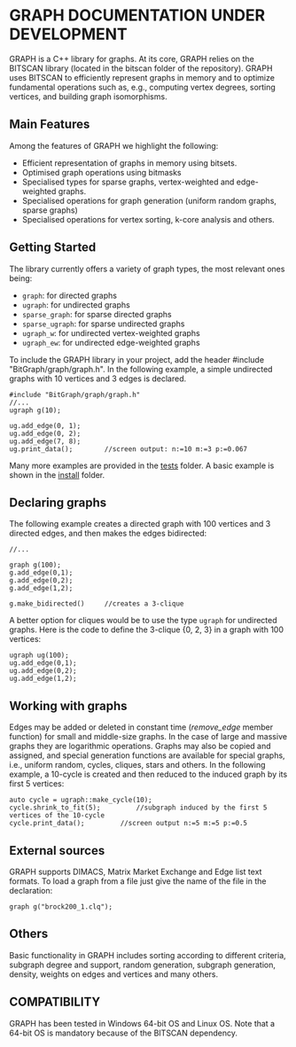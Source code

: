 
GRAPH DOCUMENTATION UNDER DEVELOPMENT
===================

GRAPH is a C++ library for graphs. At its core, GRAPH relies on the BITSCAN library (located in the bitscan folder of the repository). GRAPH uses BITSCAN to efficiently represent graphs in memory and to optimize fundamental operations such as, e.g., computing vertex degrees, sorting vertices, and building graph isomorphisms.

Main Features
-----------------------------
Among the features of GRAPH we highlight the following:
* Efficient representation of graphs in memory using bitsets.
* Optimised graph operations using bitmasks
* Specialised types for sparse graphs, vertex-weighted and edge-weighted graphs.
* Specialised operations for graph generation (uniform random graphs, sparse graphs)
* Specialised operations for vertex sorting, k-core analysis and others. 

Getting Started
-----------------------------
The library currently offers a variety of graph types, the most relevant ones being:
* `graph`: for directed graphs
* `ugraph`: for undirected graphs
* `sparse_graph`: for sparse directed graphs
* `sparse_ugraph`: for sparse undirected graphs
* `ugraph_w`: for undirected vertex-weighted graphs
* `ugraph_ew`: for undirected edge-weighted graphs
 
To include the GRAPH library in your project, add the header #include "BitGraph/graph/graph.h". In the following example, a simple undirected graphs with 10 vertices and 3 edges is declared.

``` plaintext
#include "BitGraph/graph/graph.h"
//...
ugraph g(10);

ug.add_edge(0, 1);
ug.add_edge(0, 2);
ug.add_edge(7, 8);
ug.print_data();		//screen output: n:=10 m:=3 p:=0.067
```
Many more examples are provided in the [tests](https://github.com/psanse/BitGraph/tree/master/src/graph/tests) folder. A basic example is shown in the [install](https://github.com/psanse/BitGraph/blob/master/install/src/graph.cpp) folder.

Declaring graphs
-------------------------------
The following example creates a directed graph with 100 vertices and 3 directed edges, and then makes the edges bidirected:
``` plaintext
//...
    
graph g(100);					
g.add_edge(0,1);				
g.add_edge(0,2);
g.add_edge(1,2);

g.make_bidirected()		//creates a 3-clique
```   

A better option for cliques would be to use the type `ugraph` for undirected graphs. Here is the code to define the 3-clique {0, 2, 3} in a graph with 100 vertices:

``` plaintext   
ugraph ug(100);					
ug.add_edge(0,1);				
ug.add_edge(0,2);
ug.add_edge(1,2);
```

Working with graphs
-------------------------------

Edges may be added or deleted in constant time (*remove\_edge* member function) for small and middle-size graphs. In the case of large and massive graphs they are logarithmic operations.
Graphs may also be copied and assigned, and special generation functions are available for special graphs, i.e., uniform random, cycles, cliques, stars and others. 
In the following example, a 10-cycle is created and then reduced to the induced graph by its first 5 vertices:

``` plaintext      
auto cycle = ugraph::make_cycle(10);				 
cycle.shrink_to_fit(5);			//subgraph induced by the first 5 vertices of the 10-cycle
cycle.print_data();			//screen output n:=5 m:=5 p:=0.5
```		
   
External sources
-------------------------------

GRAPH supports DIMACS, Matrix Market Exchange and Edge list text formats. To load a graph from a file just give the name of the file in the declaration:
``` plaintext  
graph g("brock200_1.clq");				
```


    
Others
-------------------------------

Basic functionality in GRAPH includes sorting according to different criteria, subgraph degree and support,  random generation, subgraph generation, density, weights on edges and vertices and many others.


COMPATIBILITY
-------------------------------

GRAPH has been tested in Windows 64-bit OS and Linux OS. Note that a 64-bit OS is mandatory because of the BITSCAN dependency.
